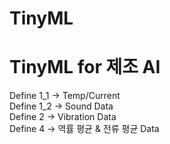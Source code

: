 # TinyML
# TinyML for 제조 AI
Define 1_1 -> Temp/Current  
Define 1_2 -> Sound Data  
Define 2 -> Vibration Data  
Define 4 -> 역률 평균 & 전류 평균 Data
